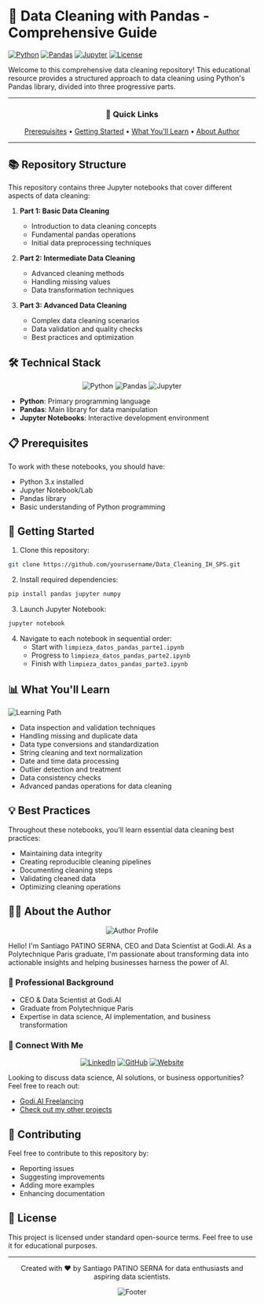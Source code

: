 # 🧹 Data Cleaning with Pandas - Comprehensive Guide

[![Python](https://img.shields.io/badge/Python-3.x-blue.svg)](https://www.python.org/)
[![Pandas](https://img.shields.io/badge/Pandas-Latest-brightgreen.svg)](https://pandas.pydata.org/)
[![Jupyter](https://img.shields.io/badge/Jupyter-Notebook-orange.svg)](https://jupyter.org/)
[![License](https://img.shields.io/badge/License-Open%20Source-lightgrey.svg)](LICENSE)

Welcome to this comprehensive data cleaning repository! This educational resource provides a structured approach to data cleaning using Python's Pandas library, divided into three progressive parts.

---

<div align="center">

### 🎯 Quick Links
[Prerequisites](#prerequisites) • [Getting Started](#getting-started) • [What You'll Learn](#what-youll-learn) • [About Author](#about-the-author)

</div>

---

## 📚 Repository Structure

This repository contains three Jupyter notebooks that cover different aspects of data cleaning:

1. **Part 1: Basic Data Cleaning**
   - Introduction to data cleaning concepts
   - Fundamental pandas operations
   - Initial data preprocessing techniques

2. **Part 2: Intermediate Data Cleaning**
   - Advanced cleaning methods
   - Handling missing values
   - Data transformation techniques

3. **Part 3: Advanced Data Cleaning**
   - Complex data cleaning scenarios
   - Data validation and quality checks
   - Best practices and optimization

## 🛠️ Technical Stack

<div align="center">

![Python](https://img.shields.io/badge/Python-FFD43B?style=for-the-badge&logo=python&logoColor=blue)
![Pandas](https://img.shields.io/badge/Pandas-2C2D72?style=for-the-badge&logo=pandas&logoColor=white)
![Jupyter](https://img.shields.io/badge/Jupyter-F37626.svg?&style=for-the-badge&logo=Jupyter&logoColor=white)

</div>

- **Python**: Primary programming language
- **Pandas**: Main library for data manipulation
- **Jupyter Notebooks**: Interactive development environment

## 📋 Prerequisites

To work with these notebooks, you should have:
- Python 3.x installed
- Jupyter Notebook/Lab
- Pandas library
- Basic understanding of Python programming

## 🚀 Getting Started

1. Clone this repository:
```bash
git clone https://github.com/yourusername/Data_Cleaning_IH_SPS.git
```

2. Install required dependencies:
```bash
pip install pandas jupyter numpy
```

3. Launch Jupyter Notebook:
```bash
jupyter notebook
```

4. Navigate to each notebook in sequential order:
   - Start with `limpieza_datos_pandas_parte1.ipynb`
   - Progress to `limpieza_datos_pandas_parte2.ipynb`
   - Finish with `limpieza_datos_pandas_parte3.ipynb`

## 📊 What You'll Learn

![Learning Path](https://raw.githubusercontent.com/santiagopatinoserna/assets/main/learning-path.png)

- Data inspection and validation techniques
- Handling missing and duplicate data
- Data type conversions and standardization
- String cleaning and text normalization
- Date and time data processing
- Outlier detection and treatment
- Data consistency checks
- Advanced pandas operations for data cleaning

## 💡 Best Practices

Throughout these notebooks, you'll learn essential data cleaning best practices:
- Maintaining data integrity
- Creating reproducible cleaning pipelines
- Documenting cleaning steps
- Validating cleaned data
- Optimizing cleaning operations

## 👨‍💼 About the Author

<div align="center">

![Author Profile](https://raw.githubusercontent.com/santiagopatinoserna/assets/main/profile.png)

</div>

Hello! I'm Santiago PATINO SERNA, CEO and Data Scientist at Godi.AI. As a Polytechnique Paris graduate, I'm passionate about transforming data into actionable insights and helping businesses harness the power of AI.

### 🌟 Professional Background
- CEO & Data Scientist at Godi.AI
- Graduate from Polytechnique Paris
- Expertise in data science, AI implementation, and business transformation

### 🤝 Connect With Me

<div align="center">

[![LinkedIn](https://img.shields.io/badge/LinkedIn-0077B5?style=for-the-badge&logo=linkedin&logoColor=white)](https://www.linkedin.com/in/santiago-patino-serna/)
[![GitHub](https://img.shields.io/badge/GitHub-100000?style=for-the-badge&logo=github&logoColor=white)](https://github.com/santiagopatinoserna)
[![Website](https://img.shields.io/badge/website-000000?style=for-the-badge&logo=About.me&logoColor=white)](https://godi.ai/freelancing/)

</div>

Looking to discuss data science, AI solutions, or business opportunities? Feel free to reach out:
- [Godi.AI Freelancing](https://godi.ai/freelancing/)
- [Check out my other projects](https://github.com/santiagopatinoserna)

## 🤝 Contributing

Feel free to contribute to this repository by:
- Reporting issues
- Suggesting improvements
- Adding more examples
- Enhancing documentation

## 📝 License

This project is licensed under standard open-source terms. Feel free to use it for educational purposes.

---

<div align="center">

Created with ❤️ by Santiago PATINO SERNA for data enthusiasts and aspiring data scientists.

![Footer](https://raw.githubusercontent.com/santiagopatinoserna/assets/main/footer.png)

</div>

